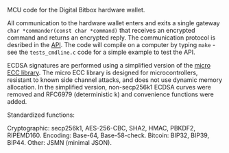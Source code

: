 MCU code for the Digital Bitbox hardware wallet.

All communication to the hardware wallet enters and exits a single gateway `char *commander(const char *command)` that receives an encrypted command and returns an encrypted reply. The communication protocol is desribed in the [API](http://digitalbitbox.com/api.html). The code will compile on a computer by typing `make` - see the `tests_cmdline.c` code for a simple example to test the API.

ECDSA signatures are performed using a simplified version of the [micro ECC library](https://github.com/kmackay/micro-ecc). The micro ECC library is designed for microcontrollers, resistant to known side channel attacks, and does not use dynamic memory allocation. In the simplified version, non-secp256k1 ECDSA curves were removed and RFC6979 (deterministic k) and convenience functions were added.

Standardized functions:

Cryptographic: secp256k1, AES-256-CBC, SHA2, HMAC, PBKDF2, RIPEMD160.
Encoding: Base-64, Base-58-check. 
Bitcoin: BIP32, BIP39, BIP44.
Other: JSMN (minimal JSON).
